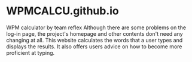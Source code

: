 # WPMCALCU.github.io
 WPM calculator by team reflex
Although there are some problems on the log-in page, the project's homepage and other contents don't need any changing at all. This website calculates the words that a user types and displays the results. It also offers users advice on how to become more proficient at typing.
